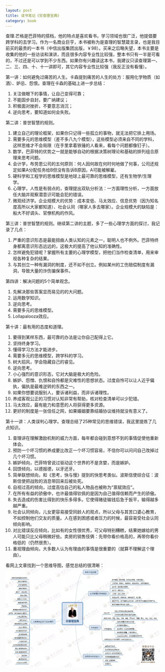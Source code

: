 ```yaml
---
layout: post
title: 读书笔记《穷查理宝典》
category: book
---
```


查理.芒格是巴菲特的搭档，他的特点是喜欢看书，学习领域也很广泛，他提倡要跨学科的去学习。作为一名商业巨亨，本书被称为是查理的智慧箴言录，也是我目前买的最贵的一本书（中信出版集团出版，￥98）。买来之后略失望，本书主要是收集的他的一些访谈和演讲，而且很多内容专业性比较强，整本书只有一半是可看的，不过还是可以学到不少东西。如果你有兴趣读这本书，我建议只读查理第一、二、三、四、十、十一讲即可，其它内容专业性比较强（我反正没有看懂）。

第一讲：如何避免过痛苦的人生。卡森提到痛苦的人生的处方：服用化学物质（如酒）、妒忌、怨恨。查理在卡森的基础上进一步总结：
1. 关注做眼下的事情，让自己变得可靠；
1. 不能固步自封，要广纳建议；
1. 积极面对挫折，不要意志消沉；
1. 逆向思考，要知道如何会失败。

第二讲：普世智慧的规则。
1. 建立自己的理论框架，如果你只记得一些孤立的事物，就无法把它排上用场。
1. 需要多元的思维模型（差不多八九个模型），这些模型必须来自不同的学科，这样思维才不会局限（在手里拿着铁锤的人看来，看每个问题都像钉子）。
1. 数学，巴菲特的优势之一就是能够自动的根据决策树理论和基础的排列组合原理来思考问题。
1. 会计学，布劳恩公司的五何原则：何人因何故在何时何地做了何事，公司还规定如果A分配任务给B但没有告诉B原因，A可能被解雇。
1. 硬科学和工程学的思维模型是地球上最可靠的思维模型，还有生物学/生理学。
1. 心理学，人性是有弱点的，查理提出双轨分析法：一方面理性分析，一方面放任大脑并观察潜意识可能会犯的错误。
1. 微观经济学。企业规模大的优势：成本变低、马太效应、信息优势（因为知名度高所以大家都知道）、社会认同（哪家人多去哪家）。企业规模大的缺陷是：船大不好调头、官僚机构的作风。

第三讲：普世智慧的规则。继续第二讲的主题，多了一些心理学方面的探讨，我记录了几点：
1. 严重的意识形态是最能扭曲人类认知的元素之一，聪明人也不例外。巴菲特终身都离意识形态远远的，这极大的提高了他认知的准确性。
2. 怎样避免犯错呢？掌握所有主要的心理学模型，把他们当作检查清单，用来审视各种复杂的结果。
3. 与其创立一种有漏洞的制度，还不如不创立。例如某州的工伤赔偿制度有漏洞，导致大量的诈伤骗保事件。

第四讲：解决问题的5个简单观念。
1. 先解决那些答案显而易见的的大问题。
2. 运用数学知识。
3. 逆向思考。
4. 需要多元的思维模型。
5. Lollapalooza效应。

第十讲：最有用的态度和道理。
1. 要得到某样东西，最可靠的办法是让你自己配得上它。
2. 坚持终身学习。
3. 懂得学习方法才能进步。
4. 需要多元的思维模型，跨学科的学习。
5. 树大招风，学会隐藏自己的睿见。
6. 逆向思考。
7. 小心强烈的意识形态，它对大脑是极大的危险。
8. 嫉妒、怨憎、仇恨和自怜都是灾难性的思想状态。过度自怜可以让人近乎偏执，偏执是最难逆转的东西之一。
9. 如果你想要说服别人，要诉诸利益，而非诉诸理性。
10. 养成客观公正的习惯对认知非常有帮助，核对检查清单可以少犯错。
11. 马太效应，最有能力和意愿的人将获得更多资源。
12. 更好的制度是一张信任之网，如果婚姻要靠结婚协议维持就没有意义了。

第十一讲：人类误判心理学。查理总结了25种常见的思维错误，我这里提炼了几点知识。
1. 查理讲在理解激励机制的威力方面，每年都会碰到意想不到的事情促使他重新体会。
2. 预防一个坏习惯的养成要比改正一个坏习惯容易，不信你可以问问自己改掉过几个坏习惯。
3. 嫉妒倾向，巴菲特曾说过驱动这个世界的不是贪婪，而是嫉妒。
4. 回馈倾向，以德报德，以牙还牙。
5. 简单联想倾向，和《思考，快与慢》提到的快思考类似。波斯信使综合征：波斯信使把战败的消息带回来后被处死。
6. 自视过高的倾向，过度高估自己的私人物品也被称为“禀赋效应”。
7. 在所有有益的骄傲中，也许最值得钦佩的是因为自己值得信赖而产生的骄傲。
8. 失去造成的伤害比得到的快乐多得多。它使得赌徒输钱后急于扳平，输得越多越严重。
9. 社会认同倾向，儿女更容易接受同龄人的观点，所以父母与其苦口婆心教育，不如控制他们交友的质量。人在感到困惑或者压力的时候，最容易受社会认同倾向影响。
10. 对比错误反应倾向，比如有的女性很优秀，可父母特别糟糕，结果她嫁给的男人可能只比父母稍微好些。卖房的销售伎俩：先带你看价格高的，再带你看价格低的（仍然很贵）。
11. 重视理由倾向，大多数人认为有理由的事情是很重要的（就算不理解这个理由）。

看网上文章找到一个思维导图，感觉总结的很清晰：
![](/static/image/202005-poor-charlie-s-almanack.jpg)




